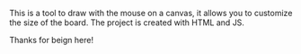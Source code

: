 This is a tool to draw with the mouse on a canvas, it allows you to customize the size of the board. The project is created with HTML and JS.

Thanks for beign here!
